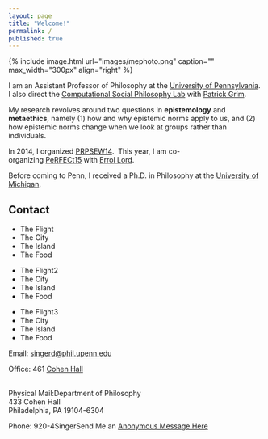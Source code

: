 ```yaml
---
layout: page
title: "Welcome!"
permalink: /
published: true
---
```


{% include image.html url="images/mephoto.png" caption="" max_width="300px" align="right" %}

I am an Assistant Professor of Philosophy at the [University of Pennsylvania](http://philosophy.sas.upenn.edu/). I also direct the [Computational Social Philosophy Lab](/CSPL/) with [Patrick Grim](http://www.pgrim.org/).

My research revolves around two questions in **epistemology** and **metaethics**, namely (1) how and why epistemic norms apply to us, and (2) how epistemic norms change when we look at groups rather than individuals.

In 2014, I organized [PRPSEW14](http://www.phil.upenn.edu/~singerd/PRPSEW14.html).  This year, I am co-organizing [PeRFECt15](http://www.phil.upenn.edu/~singerd/PeRFECt15.html) with [Errol Lord](http://www.errol-lord.com/). 

Before coming to Penn, I received a Ph.D. in Philosophy at the [University of Michigan](http://www.lsa.umich.edu/philosophy/).  


## Contact
<div class="col-3 menu">
<ul>
<li>The Flight</li>
<li>The City</li>
<li>The Island</li>
<li>The Food</li>
</ul>
</div>
<div class="col-3">
<ul>
<li>The Flight2</li>
<li>The City</li>
<li>The Island</li>
<li>The Food</li>
</ul>
</div>
<div class="col-3">
<ul>
<li>The Flight3</li>
<li>The City</li>
<li>The Island</li>
<li>The Food</li>
</ul>
</div>

Email: [singerd@phil.upenn.edu](mailto:singerd@phil.upenn.edu)

Office: 461 [Cohen Hall](http://www.facilities.upenn.edu/maps/locations/cohen-hall-claudia) <br /><br />

Physical Mail:Department of Philosophy <br />433 Cohen Hall <br />Philadelphia, PA 19104-6304

Phone: 920-4SingerSend Me an [Anonymous Message Here](http://www.danieljsinger.com/anonmessage/)

